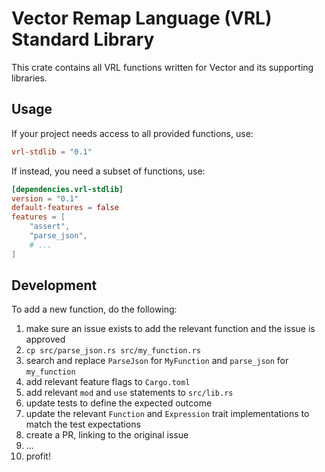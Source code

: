 # Vector Remap Language (VRL) Standard Library

This crate contains all VRL functions written for Vector and its supporting
libraries.

## Usage

If your project needs access to all provided functions, use:

```toml
vrl-stdlib = "0.1"
```

If instead, you need a subset of functions, use:

```toml
[dependencies.vrl-stdlib]
version = "0.1"
default-features = false
features = [
    "assert",
    "parse_json",
    # ...
]
```

## Development

To add a new function, do the following:

1. make sure an issue exists to add the relevant function and the issue is
   approved
2. `cp src/parse_json.rs src/my_function.rs`
3. search and replace `ParseJson` for `MyFunction` and `parse_json` for
   `my_function`
4. add relevant feature flags to `Cargo.toml`
5. add relevant `mod` and `use` statements to `src/lib.rs`
6. update tests to define the expected outcome
7. update the relevant `Function` and `Expression` trait implementations to
   match the test expectations
8. create a PR, linking to the original issue
9. ...
10. profit!
